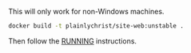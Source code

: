 This will only work for non-Windows machines.

```bash
docker build -t plainlychrist/site-web:unstable .
```

Then follow the [RUNNING](RUNNING.md) instructions.
